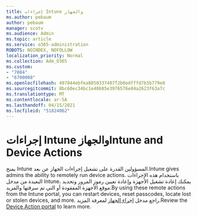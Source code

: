 ```yaml
---
title: إجراءات Intune والجهاز
ms.author: pebaum
author: pebaum
manager: scotv
ms.audience: Admin
ms.topic: article
ms.service: o365-administration
ROBOTS: NOINDEX, NOFOLLOW
localization_priority: Normal
ms.collection: Adm_O365
ms.custom:
- "7084"
- "6700008"
ms.openlocfilehash: 497844ebfea8850337407f2b0edfffd7b5b779e0
ms.sourcegitcommit: 8bc60ec34bc1e40685e3976576e04a2623f63a7c
ms.translationtype: MT
ms.contentlocale: ar-SA
ms.lasthandoff: 04/15/2021
ms.locfileid: "51824062"
---
```

# <a name="intune-and-device-actions"></a><span data-ttu-id="8ec21-102">إجراءات Intune والجهاز</span><span class="sxs-lookup"><span data-stu-id="8ec21-102">Intune and Device Actions</span></span>

<span data-ttu-id="8ec21-103">يمنح Intune المسؤولين القدرة على تشغيل إجراءات الجهاز عن بعد.</span><span class="sxs-lookup"><span data-stu-id="8ec21-103">Intune gives admins the ability to remotely run device actions.</span></span> <span data-ttu-id="8ec21-104">باستخدام هذه الإجراءات البعيدة من مدخل Intune، يمكنك إعادة تشغيل الأجهزة وإعادة تعيين رموز المرور وتحديد موقع الأجهزة المفقودة أو التي تم سرقتها والمزيد.</span><span class="sxs-lookup"><span data-stu-id="8ec21-104">By using these remote actions from the Intune portal, you can restart devices, reset passcodes, locate lost or stolen devices, and more.</span></span> <span data-ttu-id="8ec21-105">راجع مدخل [إجراء الجهاز](https://docs.microsoft.com/mem/intune/remote-actions/) لمعرفة المزيد.</span><span class="sxs-lookup"><span data-stu-id="8ec21-105">Review the [Device Action portal](https://docs.microsoft.com/mem/intune/remote-actions/) to learn more.</span></span>
